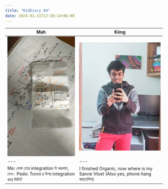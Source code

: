 ```yaml
---
title: "RidDiary 04"
date: 2024-01-31T13:30:14+06:00
---
```


| Mah | Kimg |
| --- | --- |
| ![](/images/Tonniint.jpg) | ![](/images/ridorganic.jpg) |
| --- | --- |
| Me:  দোস্ত তোর integration টা করলাম, দেখ। Pedo: Tonni র উপর integration করে দিলি? | I finished Organic, now where is my Sanne Vloet (Also yes, phone hang করতেসিল) |






